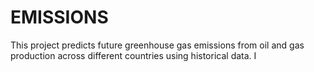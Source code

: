 # EMISSIONS
This project predicts future greenhouse gas emissions from oil and gas production across different countries using historical data. I
